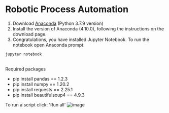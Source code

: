 # Robotic Process Automation
1. Download [Anaconda](https://docs.anaconda.com/anaconda/install/index.html) (Python 3.7.9 version) 
2. Install the version of Anaconda (4.10.0), following the instructions on the download page.
3. Congratulations, you have installed Jupyter Notebook. To run the notebook open Anaconda prompt:

```
jupyter notebook
```

<br/>Required packages

* pip install pandas == 1.2.3
* pip install numpy == 1.20.2
* pip install requests == 2.25.1
* pip install beautifulsoup4 == 4.9.3

To run a script click: 'Run all'
![image](https://user-images.githubusercontent.com/63716611/123647201-2a9a9f80-d828-11eb-9145-f176b2e9cddb.png)

